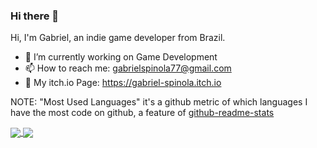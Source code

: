 ### Hi there 👋

Hi, I'm Gabriel, an indie game developer from Brazil.

- 🔭 I’m currently working on Game Development
- 📫 How to reach me: gabrielspinola77@gmail.com
- 👾 My itch.io Page: https://gabriel-spinola.itch.io

NOTE: "Most Used Languages" it's a github metric of which languages I have the most code on github, a feature of [github-readme-stats](https://github.com/anuraghazra/github-readme-stats)

<a href="https://github.com/anuraghazra/github-readme-stats">
  <img align="center" src="https://github-readme-stats.vercel.app/api?username=Gabriel-Spinola&show_icons=true&count_private=true&theme=tokyonight&include_all_commits=true" />
</a>
<a href="https://github.com/anuraghazra/convoychat">
  <img align="center" src="https://github-readme-stats.vercel.app/api/top-langs/?username=Gabriel-Spinola&layout=compact&theme=tokyonight&hide=css" />
</a>

